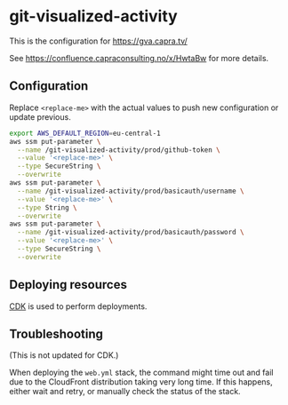 # git-visualized-activity

This is the configuration for https://gva.capra.tv/

See https://confluence.capraconsulting.no/x/HwtaBw for more details.

## Configuration

Replace `<replace-me>` with the actual values to push new configuration
or update previous.

```bash
export AWS_DEFAULT_REGION=eu-central-1
aws ssm put-parameter \
  --name /git-visualized-activity/prod/github-token \
  --value '<replace-me>' \
  --type SecureString \
  --overwrite
aws ssm put-parameter \
  --name /git-visualized-activity/prod/basicauth/username \
  --value '<replace-me>' \
  --type String \
  --overwrite
aws ssm put-parameter \
  --name /git-visualized-activity/prod/basicauth/password \
  --value '<replace-me>' \
  --type SecureString \
  --overwrite
```

## Deploying resources

[CDK](https://github.com/aws/aws-cdk) is used to perform deployments.

## Troubleshooting

(This is not updated for CDK.)

When deploying the `web.yml` stack, the command might time out and fail
due to the CloudFront distribution taking very long time. If this happens,
either wait and retry, or manually check the status of the stack.
